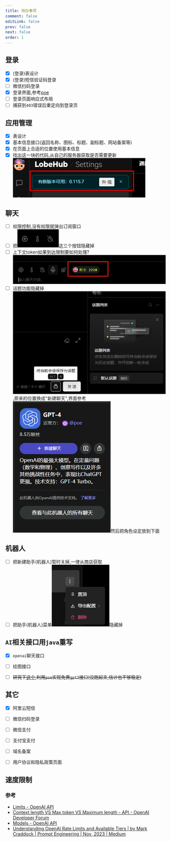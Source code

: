 ```yaml
---
title: 待办事项
comment: false
editLink: false
prev: false
next: false
order: 1
---
```


<script setup lang="ts">
const images1 = [{src:'https://github.com/hhypygy/images/raw/master/20231224/2023-12-24_01-46.6cjgzr9cjcs0.webp',alt:''}]
const images2 = [{src:'https://cdn.jsdelivr.net/gh/hhypygy/images@master/20240101/权限控制流程.48ywtfvc0vs0.svg',alt:'权限控制流程'}]

const 聊天相关任务 = [
{ title:"测试",completed:false }
]
</script>

## 登录

- [x] (登录)表设计
- [x] (登录)短信验证码登录
- [ ] 微信扫码登录
- [x] 登录界面,参考[poe](https://poe.com/login?redirect_url=%2FChatGPT)
- [ ] 登录页面响应式布局
- [ ] 捕获到`403`错误后重定向到登录页

## 应用管理

- [x] 表设计
- [x] 基本信息接口(返回名称、图标、标题、副标题、网站备案等)
- [x] 在页面上合适的位置使用基本信息
- [x] 找出这一块的代码,从自己的服务器获取是否需要更新![](./assets/2023-12-24_01-25.png)

## 聊天

- [ ] 权限控制,没有权限就弹出订阅窗口
- [ ] 把![](./assets/img.png)这三个按钮隐藏掉
- [ ] 上下文token如果到达限制要如何处理?![](./assets/img_3.png)
- [ ] 话题功能隐藏掉![](./assets/img_2.png),原来的位置换成"新建聊天",界面参考![](./assets/img_4.png)然后把角色设定放到下面

## 机器人

- [ ] 把新建助手(机器人)暂时关掉,一律从商店获取
- [ ] 把助手(机器人)菜单![](./assets/img_1.png)隐藏掉

## `AI`相关接口用`java`重写

- [x] `openai`聊天接口
- [ ] 绘图接口
- [ ] ~~研究下[这个](https://github.com/snowby666/poe-api-wrapper),利用`poe`实现免费`gpt3`接口(没跑起来,估计也不够稳定)~~


## 其它

- [x] 阿里云短信
- [ ] 微信扫码登录
- [ ] 微信支付
- [ ] 支付宝支付
- [ ] 域名备案
- [ ] 用户协议和隐私政策页面


## 速度限制

### 参考

* [Limits - OpenAI API](https://platform.openai.com/account/limits)
* [Context length VS Max token VS Maximum length - API - OpenAI Developer Forum](https://community.openai.com/t/context-length-vs-max-token-vs-maximum-length/125585)
* [Models - OpenAI API](https://platform.openai.com/docs/models/gpt-3-5)
* [Understanding OpenAI Rate Limits and Available Tiers | by Mark Craddock | Prompt Engineering | Nov, 2023 | Medium](https://medium.com/prompt-engineering/understanding-openai-rate-limits-and-available-tiers-10caeb79d120)
